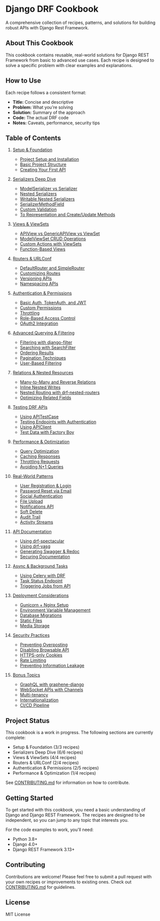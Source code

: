 # Django DRF Cookbook

A comprehensive collection of recipes, patterns, and solutions for building robust APIs with Django Rest Framework.

## About This Cookbook

This cookbook contains reusable, real-world solutions for Django REST Framework from basic to advanced use cases. Each recipe is designed to solve a specific problem with clear examples and explanations.

## How to Use

Each recipe follows a consistent format:

- **Title:** Concise and descriptive
- **Problem:** What you're solving
- **Solution:** Summary of the approach
- **Code:** The actual DRF code
- **Notes:** Caveats, performance, security tips

## Table of Contents

1. [Setup & Foundation](01-setup-foundation/README.md)
   - [Project Setup and Installation](01-setup-foundation/01-project-setup.md)
   - [Basic Project Structure](01-setup-foundation/02-project-structure.md)
   - [Creating Your First API](01-setup-foundation/03-first-api.md)

2. [Serializers Deep Dive](02-serializers/README.md)
   - [ModelSerializer vs Serializer](02-serializers/01-modelserializer-vs-serializer.md)
   - [Nested Serializers](02-serializers/02-nested-serializers.md)
   - [Writable Nested Serializers](02-serializers/03-writable-nested-serializers.md)
   - [SerializerMethodField](02-serializers/04-serializer-method-field.md)
   - [Custom Validation](02-serializers/05-custom-validation.md)
   - [To Representation and Create/Update Methods](02-serializers/06-to-representation-create-update.md)

3. [Views & ViewSets](03-views-viewsets/README.md)
   - [APIView vs GenericAPIView vs ViewSet](03-views-viewsets/01-apiview-vs-genericapiview-vs-viewset.md)
   - [ModelViewSet CRUD Operations](03-views-viewsets/02-modelviewset-crud.md)
   - [Custom Actions with ViewSets](03-views-viewsets/03-custom-actions.md)
   - [Function-Based Views](03-views-viewsets/04-function-based-views.md)

4. [Routers & URLConf](04-routers-urlconf/README.md)
   - [DefaultRouter and SimpleRouter](04-routers-urlconf/01-default-simple-router.md)
   - [Customizing Routes](04-routers-urlconf/02-customizing-routes.md)
   - [Versioning APIs](04-routers-urlconf/03-versioning-apis.md)
   - [Namespacing APIs](04-routers-urlconf/04-namespacing.md)

5. [Authentication & Permissions](05-authentication-permissions/README.md)
   - [Basic Auth, TokenAuth, and JWT](05-authentication-permissions/01-authentication-methods.md)
   - [Custom Permissions](05-authentication-permissions/02-custom-permissions.md)
   - [Throttling](05-authentication-permissions/03-throttling.md)
   - [Role-Based Access Control](05-authentication-permissions/04-role-based-access.md)
   - [OAuth2 Integration](05-authentication-permissions/05-oauth2.md)

6. [Advanced Querying & Filtering](06-querying-filtering/README.md)
   - [Filtering with django-filter](06-querying-filtering/01-django-filter.md)
   - [Searching with SearchFilter](06-querying-filtering/02-search-filter.md)
   - [Ordering Results](06-querying-filtering/03-ordering-filter.md)
   - [Pagination Techniques](06-querying-filtering/04-pagination.md)
   - [User-Based Filtering](06-querying-filtering/05-user-based-filtering.md)

7. [Relations & Nested Resources](07-relations-nested/README.md)
   - [Many-to-Many and Reverse Relations](07-relations-nested/01-many-to-many.md)
   - [Inline Nested Writes](07-relations-nested/02-inline-nested-writes.md)
   - [Nested Routing with drf-nested-routers](07-relations-nested/03-nested-routers.md)
   - [Optimizing Related Fields](07-relations-nested/04-related-field-optimizations.md)

8. [Testing DRF APIs](08-testing/README.md)
   - [Using APITestCase](08-testing/01-api-test-case.md)
   - [Testing Endpoints with Authentication](08-testing/02-testing-with-auth.md)
   - [Using APIClient](08-testing/03-api-client.md)
   - [Test Data with Factory Boy](08-testing/04-factory-boy.md)

9. [Performance & Optimization](09-performance/README.md)
   - [Query Optimization](09-performance/01-query-optimization.md)
   - [Caching Responses](09-performance/02-caching-responses.md)
   - [Throttling Requests](09-performance/03-throttling.md)
   - [Avoiding N+1 Queries](09-performance/04-avoiding-n-plus-1.md)

10. [Real-World Patterns](10-real-world-patterns/README.md)
    - [User Registration & Login](10-real-world-patterns/01-user-registration-login.md)
    - [Password Reset via Email](10-real-world-patterns/02-password-reset.md)
    - [Social Authentication](10-real-world-patterns/03-social-auth.md)
    - [File Upload](10-real-world-patterns/04-file-upload.md)
    - [Notifications API](10-real-world-patterns/05-notifications.md)
    - [Soft Delete](10-real-world-patterns/06-soft-delete.md)
    - [Audit Trail](10-real-world-patterns/07-audit-trail.md)
    - [Activity Streams](10-real-world-patterns/08-activity-streams.md)

11. [API Documentation](11-api-documentation/README.md)
    - [Using drf-spectacular](11-api-documentation/01-drf-spectacular.md)
    - [Using drf-yasg](11-api-documentation/02-drf-yasg.md)
    - [Generating Swagger & Redoc](11-api-documentation/03-swagger-redoc.md)
    - [Securing Documentation](11-api-documentation/04-securing-docs.md)

12. [Async & Background Tasks](12-async-background/README.md)
    - [Using Celery with DRF](12-async-background/01-celery-integration.md)
    - [Task Status Endpoint](12-async-background/02-task-status.md)
    - [Triggering Jobs from API](12-async-background/03-trigger-jobs.md)

13. [Deployment Considerations](13-deployment/README.md)
    - [Gunicorn + Nginx Setup](13-deployment/01-gunicorn-nginx.md)
    - [Environment Variable Management](13-deployment/02-environment-variables.md)
    - [Database Migrations](13-deployment/03-migrations.md)
    - [Static Files](13-deployment/04-static-files.md)
    - [Media Storage](13-deployment/05-media-storage.md)

14. [Security Practices](14-security/README.md)
    - [Preventing Overposting](14-security/01-preventing-overposting.md)
    - [Disabling Browsable API](14-security/02-disabling-browsable-api.md)
    - [HTTPS-only Cookies](14-security/03-https-cookies.md)
    - [Rate Limiting](14-security/04-rate-limiting.md)
    - [Preventing Information Leakage](14-security/05-information-leakage.md)

15. [Bonus Topics](15-bonus/README.md)
    - [GraphQL with graphene-django](15-bonus/01-graphql.md)
    - [WebSocket APIs with Channels](15-bonus/02-websocket.md)
    - [Multi-tenancy](15-bonus/03-multi-tenancy.md)
    - [Internationalization](15-bonus/04-i18n.md)
    - [CI/CD Pipeline](15-bonus/05-ci-cd.md)

## Project Status

This cookbook is a work in progress. The following sections are currently complete:

- Setup & Foundation (3/3 recipes)
- Serializers Deep Dive (6/6 recipes)
- Views & ViewSets (4/4 recipes)
- Routers & URLConf (2/4 recipes)
- Authentication & Permissions (2/5 recipes)
- Performance & Optimization (1/4 recipes)

See [CONTRIBUTING.md](CONTRIBUTING.md) for information on how to contribute.

## Getting Started

To get started with this cookbook, you need a basic understanding of Django and Django REST Framework. The recipes are designed to be independent, so you can jump to any topic that interests you.

For the code examples to work, you'll need:

- Python 3.8+
- Django 4.0+
- Django REST Framework 3.13+

## Contributing

Contributions are welcome! Please feel free to submit a pull request with your own recipes or improvements to existing ones. Check out [CONTRIBUTING.md](CONTRIBUTING.md) for guidelines.

## License

MIT License
